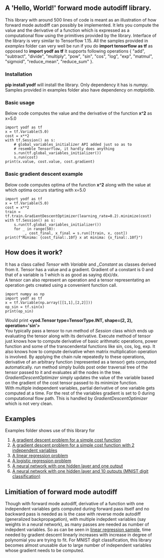 ## A 'Hello, World!' forward mode autodiff library.

This library with around 500 lines of code is meant as an illustration of how forward mode autodiff can possibly be implemented. It lets you compute the value and the derivative of a function which is expressed as a computational flow using the primitives provided by the library. Interface of the library is very similar to Tensorflow 1.15. All the samples provided in _examples_ folder can very well be run if you do **import tensorflow as tf** as opposed to **import yodf as tf** It supports following operations { "add", "subtract", "divide", "multiply", "pow", "sin", "cos", "log", "exp", "matmul", "sigmoid", "reduce_mean", "reduce_sum" }.

### Installation

**pip install yodf** will install the library. Only dependency it has is _numpy_. Samples provided in examples folder also have dependency on _matplotlib_.

### Basic usage

Below code computes the value and the derivative of the function **x^2** as x=5.0

```
import yodf as tf
x = tf.Variable(5.0)
cost = x**2
with tf.Session() as s:
    # global_variables_initializer API added just so as to
	# resemble Tensorflow, it hardly does anything
    s.run(tf.global_variables_initializer())
    s.run(cost)
print(x.value, cost.value, cost.gradient)
```

### Basic gradient descent example

Below code computes optima of the function **x^2** along with the value at which optima occurs starting with x=5.0

```
import yodf as tf
x = tf.Variable(5.0)
cost = x**2
train = tf.train.GradientDescentOptimizer(learning_rate=0.2).minimize(cost)
with tf.Session() as s:
    s.run(tf.global_variables_initializer())
    for _ in range(50):
        _, cost_final, x_final = s.run([train, x, cost])
print(f"Minima: {cost_final:.10f} x at minima: {x_final:.10f}")
```

## How does it work?

It has a class called _Tensor_ with _Variable_ and _\_Constant_ as classes derived from it. Tensor has a value and a gradient. Gradient of a constant is 0 and that of a variable is 1 which is as good as saying d(x)/dx.  
A tensor can also represent an operation and a tensor representating an operation gets created using a convenient function call.

```
import numpy as np
import yodf as tf
x = tf.Variable(np.array([[1,1],[2,2]]))
op_sin = tf.sin(x)
print(op_sin)
```

Would print **<yod.Tensor type=TensorType.INT, shape=(2, 2), operation='sin'>**  
You typically pass a tensor to run method of _Session_ class which ends up evaluating the tensor along with its derivative. Execute method of tensor just knows how to compute derivative of basic arithmatic operations, power function and some of the transcendental functions like sin, cos, log, exp. It also knows how to compute derivative when matrix multiplication operation is involved. By applying the chain rule repeatedly to these operations, derivative of an arbitrary function (represented as a tensor) gets computed automatically. _run_ method simply builds post order traversal tree of the tensor passed to it and evaluates all the nodes in the tree. _GradientDescentOptimizer_ simply updates the value of the variable based on the gradient of the cost tensor passed to its minimize function.  
With multiple independent variables, partial derivative of one variable gets computed at a time. For the rest of the variables gradient is set to 0 during computational flow path. This is handled by _GradientDescentOptimizer_ which is not very clean.

## Examples

Examples folder shows use of this library for

1. <a href="https://github.com/yogimogi/yodf/blob/master/examples/example1_simple_cost_function.ipynb">A gradient descent problem for a simple cost function</a>
2. <a href="https://github.com/yogimogi/yodf/blob/master/examples/example2_cost_function_2_variables.ipynb">A gradient descent problem for a simple cost function with 2 independent variables</a>
3. <a href="https://github.com/yogimogi/yodf/blob/master/examples/example3_linear_regression.ipynb">A linear regression problem</a>
4. <a href="https://github.com/yogimogi/yodf/blob/master/examples/example4_logistic_regression.ipynb">A logistic regression problem</a>
5. <a href="https://github.com/yogimogi/yodf/blob/master/examples/example5_neural_network.ipynb">A neural network with one hidden layer and one output</a>
6. <a href="https://github.com/yogimogi/yodf/blob/master/examples/example6_neural_network_mnist.ipynb">A neural network with one hidden layer and 10 outputs (MNIST digit classification)</a>

## Limitiation of forward mode autodiff

Though with forward mode autodiff, derivative of a function with one independent variables gets computed during forward pass itself and no backward pass is needed as is the case with reverse mode autodiff (generalized backpropagation), with multiple indepdent variables (say weights in a neural network), as many passes are needed as number of indepdent variables. So as can be seen in <a href="https://github.com/yogimogi/yodf/blob/master/examples/example3_linear_regression.ipynb">linear regression sample</a>, time needed by gradient descent linearly increases with increase in degree of polynomial you are trying to fit. For MNIST digit classification, this library becomes almost unusable due to large number of independent variables whose gradient needs to be computed.
